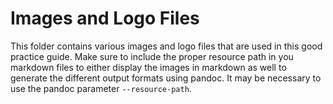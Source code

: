 # Images and Logo Files

This folder contains various images and logo files that are used in this good practice guide. Make sure to include the proper resource path in you markdown files to either display the images in markdown as well to generate the different output formats using pandoc. It may be necessary to use the pandoc parameter `--resource-path`.
